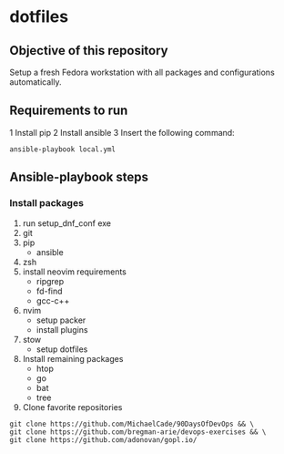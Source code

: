 # dotfiles

## Objective of this repository
Setup a fresh Fedora workstation with all packages and configurations automatically.

## Requirements to run
1 Install pip
2 Install ansible
3 Insert the following command:
```
ansible-playbook local.yml
```

## Ansible-playbook steps

### Install packages

1. run setup\_dnf\_conf exe
2. git
3. pip
    - ansible
4. zsh
5. install neovim requirements
    - ripgrep
    - fd-find
    - gcc-c++
5. nvim
    - setup packer
    - install plugins
5. stow
    - setup dotfiles
6. Install remaining packages
    - htop
    - go
    - bat
    - tree
7. Clone favorite repositories
```
git clone https://github.com/MichaelCade/90DaysOfDevOps && \
git clone https://github.com/bregman-arie/devops-exercises && \
git clone https://github.com/adonovan/gopl.io/
```
